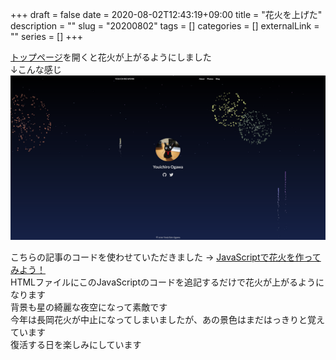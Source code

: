 +++
draft = false
date = 2020-08-02T12:43:19+09:00
title = "花火を上げた"
description = ""
slug = "20200802"
tags = []
categories = []
externalLink = ""
series = []
+++

[トップページ](https://youichiro.work/)を開くと花火が上がるようにしました<br>
↓こんな感じ<br>
![picture1](picture1.png)

こちらの記事のコードを使わせていただきました → [JavaScriptで花火を作ってみよう！
](https://qiita.com/iNaoki04/items/5d420440cf3d89f54f82)<br>
HTMLファイルにこのJavaScriptのコードを追記するだけで花火が上がるようになります<br>
背景も星の綺麗な夜空になって素敵です<br>
今年は長岡花火が中止になってしまいましたが、あの景色はまだはっきりと覚えています<br>
復活する日を楽しみにしています<br>
